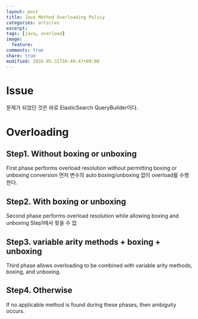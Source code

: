 ```yaml
---
layout: post
title: Java Method Overloading Policy
categories: articles
excerpt:
tags: [java, overload]
image:
  feature:
comments: true
share: true
modified: 2016-05-31T16:49:47+09:00
---
```


# Issue
  문제가 되었던 것은 바로 ElasticSearch QueryBuilder이다. 

# Overloading

## Step1. Without boxing or unboxing
First phase performs overload resolution without permitting boxing or unboxing conversion
먼저 변수의 auto boxing/unboxing 없이 overload를 수행한다.

## Step2. With boxing or unboxing
Second phase performs overload resolution while allowing boxing and unboxing
Step1에서 찾을 수 없

## Step3. variable arity methods + boxing + unboxing
Third phase allows overloading to be combined with variable arity methods, boxing, and unboxing. 

## Step4. Otherwise
If no applicable method is found during these phases, then ambiguity occurs.

